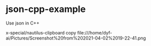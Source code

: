 # json-cpp-example
Use json in C++ 

x-special/nautilus-clipboard
copy
file:///home/dyf-ai/Pictures/Screenshot%20from%202021-04-02%2019-22-41.png
